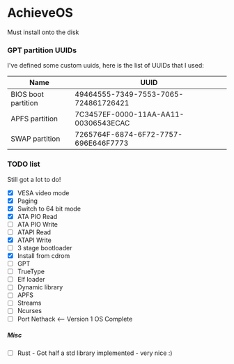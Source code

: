 # AchieveOS

Must install onto the disk

### GPT partition UUIDs

I've defined some custom uuids, here is the list of UUIDs that I used:

| Name                | UUID                                 |
|---------------------|--------------------------------------|
| BIOS boot partition | 49464555-7349-7553-7065-724861726421 |
| APFS partition      | 7C3457EF-0000-11AA-AA11-00306543ECAC |
| SWAP partition      | 7265764F-6874-6F72-7757-696E646F7773 |

### TODO list

Still got a lot to do!

- [x] VESA video mode
- [x] Paging
- [x] Switch to 64 bit mode
- [x] ATA PIO Read
- [ ] ATA PIO Write
- [ ] ATAPI Read
- [x] ATAPI Write
- [ ] 3 stage bootloader
- [x] Install from cdrom
- [ ] GPT
- [ ] TrueType
- [ ] Elf loader
- [ ] Dynamic library
- [ ] APFS
- [ ] Streams
- [ ] Ncurses
- [ ] Port Nethack <-- Version 1 OS Complete

##### Misc

- [ ] Rust - Got half a std library implemented - very nice :)